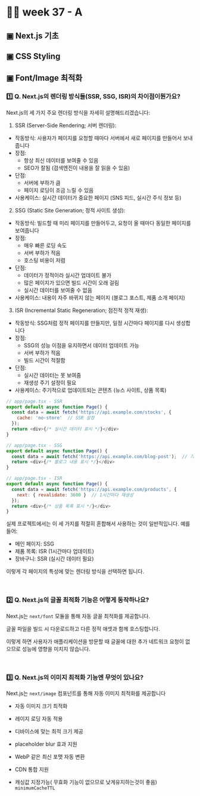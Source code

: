 # 👨‍🏫 week 37 - A

## ▣ Next.js 기초

## ▣ CSS Styling

## ▣ Font/Image 최적화

### 1️⃣ Q. Next.js의 렌더링 방식들(SSR, SSG, ISR)의 차이점이뭔가요?

Next.js의 세 가지 주요 렌더링 방식을 자세히 설명해드리겠습니다:

1. SSR (Server-Side Rendering; 서버 렌더링):

-   작동방식: 사용자가 페이지를 요청할 때마다 서버에서 새로 페이지를 만들어서 보내줍니다
-   장점:
    -   항상 최신 데이터를 보여줄 수 있음
    -   SEO가 잘됨 (검색엔진이 내용을 잘 읽을 수 있음)
-   단점:
    -   서버에 부하가 큼
    -   페이지 로딩이 조금 느릴 수 있음
-   사용케이스: 실시간 데이터가 중요한 페이지 (SNS 피드, 실시간 주식 정보 등)

2. SSG (Static Site Generation; 정적 사이트 생성):

-   작동방식: 빌드할 때 미리 페이지를 만들어두고, 요청이 올 때마다 동일한 페이지를 보여줍니다
-   장점:
    -   매우 빠른 로딩 속도
    -   서버 부하가 적음
    -   호스팅 비용이 저렴
-   단점:
    -   데이터가 정적이라 실시간 업데이트 불가
    -   많은 페이지가 있으면 빌드 시간이 오래 걸림
    -   실시간 데이터를 보여줄 수 없음
-   사용케이스: 내용이 자주 바뀌지 않는 페이지 (블로그 포스트, 제품 소개 페이지)

3. ISR (Incremental Static Regeneration; 점진적 정적 재생):

-   작동방식: SSG처럼 정적 페이지를 만들지만, 일정 시간마다 페이지를 다시 생성합니다
-   장점:
    -   SSG의 성능 이점을 유지하면서 데이터 업데이트 가능
    -   서버 부하가 적음
    -   빌드 시간이 적절함
-   단점:
    -   실시간 데이터는 못 보여줌
    -   재생성 주기 설정이 필요
-   사용케이스: 주기적으로 업데이트되는 콘텐츠 (뉴스 사이트, 상품 목록)

```js
// app/page.tsx - SSR
export default async function Page() {
  const data = await fetch('https://api.example.com/stocks', {
    cache: 'no-store'  // SSR 설정
  });
  return <div>{/* 실시간 데이터 표시 */}</div>
}

// app/page.tsx - SSG
export default async function Page() {
  const data = await fetch('https://api.example.com/blog-post');  // 기본값이 SSG
  return <div>{/* 블로그 내용 표시 */}</div>
}

// app/page.tsx - ISR
export default async function Page() {
  const data = await fetch('https://api.example.com/products', {
    next: { revalidate: 3600 }  // 1시간마다 재생성
  });
  return <div>{/* 상품 목록 표시 */}</div>
}
```

실제 프로젝트에서는 이 세 가지를 적절히 혼합해서 사용하는 것이 일반적입니다. 예를 들어:

-   메인 페이지: SSG
-   제품 목록: ISR (1시간마다 업데이트)
-   장바구니: SSR (실시간 데이터 필요)

이렇게 각 페이지의 특성에 맞는 렌더링 방식을 선택하면 됩니다.

<br/>

### 2️⃣ Q. Next.js의 글꼴 최적화 기능은 어떻게 동작하나요?

Next.js는 `next/font` 모듈을 통해 자동 글꼴 최적화를 제공합니다.

글꼴 파일을 빌드 시 다운로드하고 다른 정적 애셋과 함께 호스팅합니다.

이렇게 하면 사용자가 애플리케이션을 방문할 때 글꼴에 대한 추가 네트워크 요청이 없으므로 성능에 영향을 미치지 않습니다.

<br/>

### 3️⃣ Q. Next.js의 이미지 최적화 기능엔 무엇이 있나요?

Next.js는 `next/image` 컴포넌트를 통해 자동 이미지 최적화를 제공합니다

-   자동 이미지 크기 최적화

-   레이지 로딩 자동 적용

-   디바이스에 맞는 최적 크기 제공

-   placeholder blur 효과 지원

-   WebP 같은 최신 포맷 자동 변환

-   CDN 통합 지원

-   캐싱값 지정가능( 무효화 기능이 없으므로 낮게유지하는것이 좋음)
    `minimumCacheTTL`
